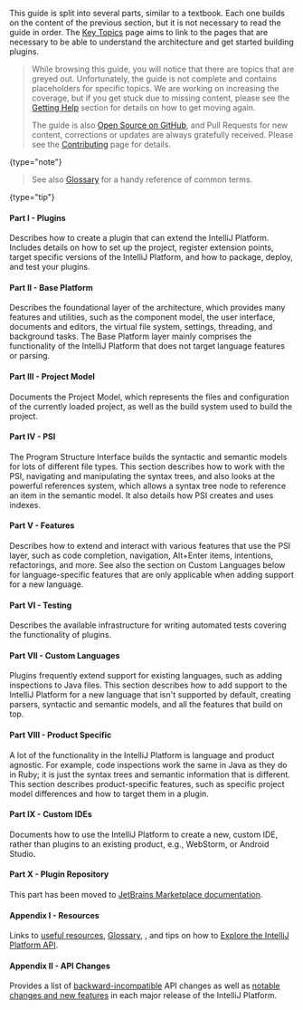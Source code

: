 [//]: # (title: About This Guide)

<!-- Copyright 2000-2022 JetBrains s.r.o. and other contributors. Use of this source code is governed by the Apache 2.0 license that can be found in the LICENSE file. -->

This guide is split into several parts, similar to a textbook.
Each one builds on the content of the previous section, but it is not necessary to read the guide in order.
The [Key Topics](key_topics.md) page aims to link to the pages that are necessary to be able to understand the architecture and get started building plugins.

 > While browsing this guide, you will notice that there are topics that are greyed out.
 > Unfortunately, the guide is not complete and contains placeholders for specific topics.
 > We are working on increasing the coverage, but if you get stuck due to missing content, please see the [Getting Help](getting_help.md) section for details on how to get moving again.
 >
 > The guide is also [Open Source on GitHub](https://github.com/JetBrains/intellij-sdk-docs), and Pull Requests for new content, corrections or updates are always gratefully received.
 > Please see the [Contributing](intellij-sdk-docs-original_CONTRIBUTING.md) page for details.
 >
 {type="note"}

 > See also [Glossary](glossary.md) for a handy reference of common terms.
  >
  {type="tip"}

#### Part I - Plugins

Describes how to create a plugin that can extend the IntelliJ Platform.
Includes details on how to set up the project, register extension points, target specific versions of the IntelliJ Platform, and how to package, deploy, and test your plugins.

#### Part II - Base Platform

Describes the foundational layer of the architecture, which provides many features and utilities, such as the component model, the user interface, documents and editors, the virtual file system, settings, threading, and background tasks.
The Base Platform layer mainly comprises the functionality of the IntelliJ Platform that does not target language features or parsing.

#### Part III - Project Model

Documents the Project Model, which represents the files and configuration of the currently loaded project, as well as the build system used to build the project.

#### Part IV - PSI

The Program Structure Interface builds the syntactic and semantic models for lots of different file types.
This section describes how to work with the PSI, navigating and manipulating the syntax trees, and also looks at the powerful references system, which allows a syntax tree node to reference an item in the semantic model.
It also details how PSI creates and uses indexes.

#### Part V - Features

Describes how to extend and interact with various features that use the PSI layer, such as code completion, navigation, <shortcut>Alt+Enter</shortcut> items, intentions, refactorings, and more.
See also the section on Custom Languages below for language-specific features that are only applicable when adding support for a new language.

#### Part VI - Testing

Describes the available infrastructure for writing automated tests covering the functionality of plugins.

#### Part VII - Custom Languages

Plugins frequently extend support for existing languages, such as adding inspections to Java files.
This section describes how to add support to the IntelliJ Platform for a new language that isn't supported by default, creating parsers, syntactic and semantic models, and all the features that build on top.

#### Part VIII - Product Specific

A lot of the functionality in the IntelliJ Platform is language and product agnostic.
For example, code inspections work the same in Java as they do in Ruby; it is just the syntax trees and semantic information that is different.
This section describes product-specific features, such as specific project model differences and how to target them in a plugin.

#### Part IX - Custom IDEs

Documents how to use the IntelliJ Platform to create a new, custom IDE, rather than plugins to an existing product, e.g., WebStorm, or Android Studio.

#### Part X - Plugin Repository

This part has been moved to [JetBrains Marketplace documentation](https://plugins.jetbrains.com/docs/marketplace/about-marketplace.html).

#### Appendix I - Resources

Links to [useful resources](useful_links.md), [Glossary](glossary.md), [](extension_point_list.md), and tips on how to [Explore the IntelliJ Platform API](explore_api.md).

#### Appendix II - API Changes

Provides a list of [backward-incompatible](api_changes_list.md) API changes as well as [notable changes and new features](api_notable.md) in each major release of the IntelliJ Platform.
